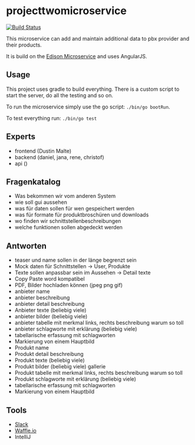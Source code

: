 # projecttwomicroservice

[![Build Status](https://travis-ci.org/meandor/projecttwomicroservice.svg?branch=master)](https://travis-ci.org/meandor/projecttwomicroservice)

This microservice can add and maintain additional data to pbx provider and their products.

It is build on the [Edison Microservice](https://github.com/otto-de/edison-microservice) and uses AngularJS.

## Usage
This project uses gradle to build everything. There is a custom script to start the server, do all the testing and so on.

To run the microservice simply use the go script: ````./bin/go bootRun````.

To test everything run: ````./bin/go test````

## Experts
* frontend (Dustin Malte)
* backend (daniel, jana, rene, christof)
* api ()

## Fragenkatalog
* Was bekommen wir vom anderen System
* wie soll gui aussehen
* was für daten sollen für wen gespeichert werden
* was für formate für produktbroschüren und downloads
* wo finden wir schnittstellenbeschreibungen
* welche funktionen sollen abgedeckt werden

## Antworten

* teaser und name sollen in der länge begrenzt sein
* Mock daten für Schnittstellen -> User, Produkte
* Texte sollen anpassbar sein im Aussehen -> Detail texte
* Copy Paste word kompatibel
* PDF, Bilder hochladen können (jpeg png gif)
* anbieter name
* anbieter beschreibung
* anbieter detail beschreibung
* Anbieter texte (beliebig viele)
* anbieter bilder (beliebig viele)
* anbieter tabelle mit merkmal links, rechts beschreibung warum so toll
* anbieter schlagworte mit erklärung (beliebig viele)
* tabellarische erfassung mit schlagworten
* Markierung von einem Hauptbild
* Produkt name
* Produkt detail beschreibung
* Produkt texte (beliebig viele)
* Produkt bilder (beliebig viele) gallerie
* Produkt tabelle mit merkmal links, rechts beschreibung warum so toll
* Produkt schlagworte mit erklärung (beliebig viele)
* tabellarische erfassung mit schlagworten
* Markierung von einem Hauptbild

## Tools
* [Slack](https://projmicro.slack.com)
* [Waffle.io](https://waffle.io/)
* IntelliJ